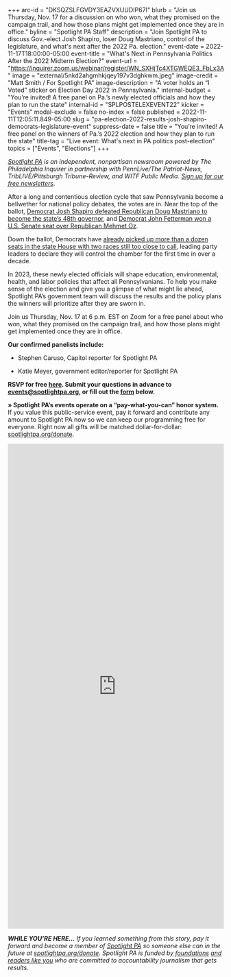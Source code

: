 +++
arc-id = "DKSQZSLFGVDY3EAZVXUUDIP67I"
blurb = "Join us Thursday, Nov. 17 for a discussion on who won, what they promised on the campaign trail, and how those plans might get implemented once they are in office."
byline = "Spotlight PA Staff"
description = "Join Spotlight PA to discuss Gov.-elect Josh Shapiro, loser Doug Mastriano, control of the legislature, and what's next after the 2022 Pa. election."
event-date = 2022-11-17T18:00:00-05:00
event-title = "What's Next in Pennsylvania Politics After the 2022 Midterm Election?"
event-url = "https://inquirer.zoom.us/webinar/register/WN_SXHjTc4XTGWEQE3_FbLx3A"
image = "external/5nkd2ahgmhkjqey197v3dghkwm.jpeg"
image-credit = "Matt Smith / For Spotlight PA"
image-description = "A voter holds an “I Voted” sticker on Election Day 2022 in Pennsylvania."
internal-budget = "You’re invited! A free panel on Pa.’s newly elected officials and how they plan to run the state"
internal-id = "SPLPOSTELEXEVENT22"
kicker = "Events"
modal-exclude = false
no-index = false
published = 2022-11-11T12:05:11.849-05:00
slug = "pa-election-2022-results-josh-shapiro-democrats-legislature-event"
suppress-date = false
title = "You’re invited! A free panel on the winners of Pa.’s 2022 election and how they plan to run the state"
title-tag = "Live event: What's next in PA politics post-election"
topics = ["Events", "Elections"]
+++

<a href="https://www.spotlightpa.org/"><i>Spotlight PA</i></a><i> is an independent, nonpartisan newsroom powered by The Philadelphia Inquirer in partnership with PennLive/The Patriot-News, TribLIVE/Pittsburgh Tribune-Review, and WITF Public Media. </i><a href="https://www.spotlightpa.org/newsletters"><i>Sign up for our free newsletters</i></a><i>.</i>

After a long and contentious election cycle that saw Pennsylvania become a bellwether for national policy debates, the votes are in. Near the top of the ballot, <a href="https://www.spotlightpa.org/news/2022/11/pa-election-2022-results-josh-shapiro-governor-analysis/" target="_blank">Democrat Josh Shapiro defeated Republican Doug Mastriano to become the state’s 48th governor</a>, and <a href="https://www.spotlightpa.org/news/2022/11/pa-election-day-2022-updates-voting-results-mastriano-shapiro-oz-fetterman/" target="_blank">Democrat John Fetterman won a U.S. Senate seat over Republican Mehmet Oz</a>.

Down the ballot, Democrats have <a href="https://www.spotlightpa.org/news/2022/11/pa-election-2022-results-legislature-state-house-majority/" target="_blank">already picked up more than a dozen seats in the state House with two races still too close to call</a>, leading party leaders to declare they will control the chamber for the first time in over a decade.

In 2023, these newly elected officials will shape education, environmental, health, and labor policies that affect all Pennsylvanians. To help you make sense of the election and give you a glimpse of what might lie ahead, Spotlight PA’s government team will discuss the results and the policy plans the winners will prioritize after they are sworn in.

Join us Thursday, Nov. 17 at 6 p.m. EST on Zoom for a free panel about who won, what they promised on the campaign trail, and how those plans might get implemented once they are in office.

<b>Our confirmed panelists include:</b>

- Stephen Caruso, Capitol reporter for Spotlight PA

- Katie Meyer, government editor/reporter for Spotlight PA

<b>RSVP for free </b><a href="https://inquirer.zoom.us/webinar/register/WN_SXHjTc4XTGWEQE3_FbLx3A"><b>here</b></a><b>. Submit your questions in advance to </b><a href="mailto:events@spotlightpa.org"><b>events@spotlightpa.org</b></a><b>, or fill out the </b><a href="https://docs.google.com/forms/d/e/1FAIpQLScwnv6N_dpqibiOCQHlOD8IeWtqC2ldWh36Ll7KL7yZ-Iu7KA/viewform?usp=sf_link" target="_blank"><b>form</b></a><b> below.</b>

<b>» Spotlight PA’s events operate on a “pay-what-you-can” honor system.</b> If you value this public-service event, pay it forward and contribute any amount to Spotlight PA now so we can keep our programming free for everyone. Right now all gifts will be matched dollar-for-dollar: <a href="http://spotlightpa.org/donate">spotlightpa.org/donate</a>.

<iframe src="https://docs.google.com/forms/d/e/1FAIpQLScwnv6N_dpqibiOCQHlOD8IeWtqC2ldWh36Ll7KL7yZ-Iu7KA/viewform?embedded=true" width="100%" height="1132" frameborder="0" marginheight="0" marginwidth="0">Loading…</iframe>

<i><b>WHILE YOU’RE HERE...</b></i><i> If you learned something from this story, pay it forward and become a member of </i><a href="https://www.spotlightpa.org/"><i>Spotlight PA</i></a><i> so someone else can in the future at </i><a href="http://spotlightpa.org/donate"><i>spotlightpa.org/donate</i></a><i>. Spotlight PA is funded by</i><a href="https://www.spotlightpa.org/support"><i> foundations</i></a><i> </i><a href="https://www.spotlightpa.org/support"><i>and readers like you</i></a><i> who are committed to accountability journalism that gets results.</i>

